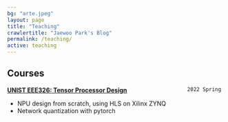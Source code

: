 ```yaml
---
bg: "arte.jpeg"
layout: page
title: "Teaching"
crawlertitle: "Jaewoo Park's Blog"
permalink: /teaching/
active: teaching
---
```


## Courses

<div style="float: right">  <code> 2022 Spring </code> </div> 

__[UNIST EEE326: Tensor Processor Design](https://iccl.unist.ac.kr/~lab/Users/JongeunLee/ee326/projects.html)__ 


* NPU design from scratch, using HLS on Xilinx ZYNQ
* Network quantization with pytorch
<br/>
<br/>